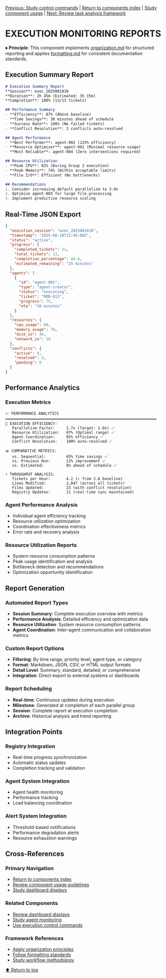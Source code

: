 
[Previous: Study control commands](execution-control-commands.md) | [Return to components index](README.md) | [Study component usage](../../components/COMPONENT_USAGE.md) | [Next: Review task analysis framework](task-analysis-framework.md)

# EXECUTION MONITORING REPORTS

⏺ **Principle**: This component implements [organization.md](../../principles/organization.md) for structured reporting and applies [formatting.md](../../principles/formatting.md) for consistent documentation standards.

## Execution Summary Report

```markdown
# Execution Summary Report
**Session**: exec_2025081810
**Duration**: 2h 45m (Estimated: 3h 15m)
**Completion**: 100% (13/13 tickets)

## Performance Summary
- **Efficiency**: 87% (Above baseline)
- **Time Savings**: 30 minutes ahead of schedule
- **Success Rate**: 100% (No failed tickets)
- **Conflict Resolution**: 2 conflicts auto-resolved

## Agent Performance
- **Best Performer**: agent-002 (125% efficiency)
- **Resource Optimizer**: agent-001 (Minimal resource usage)
- **Most Reliable**: agent-004 (Zero interventions required)

## Resource Utilization
- **Peak CPU**: 82% (During Group 2 execution)
- **Peak Memory**: 74% (Within acceptable limits)
- **File I/O**: Efficient (No bottlenecks)

## Recommendations
1. Consider increasing default parallelism to 3.0x
2. Optimize agent-003 for large file processing
3. Implement predictive resource scaling
```

## Real-Time JSON Export

```json
{
  "execution_session": "exec_2025081810",
  "timestamp": "2025-08-18T12:45:00Z",
  "status": "active",
  "progress": {
    "completed_tickets": 11,
    "total_tickets": 13,
    "completion_percentage": 84.6,
    "estimated_remaining": "25 minutes"
  },
  "agents": [
    {
      "id": "agent-001",
      "type": "agent-creator",
      "status": "executing",
      "ticket": "MOD-015",
      "progress": 75,
      "eta": "10 minutes"
    }
  ],
  "resources": {
    "cpu_usage": 80,
    "memory_usage": 70,
    "disk_io": 40,
    "network_io": 10
  },
  "conflicts": {
    "active": 0,
    "resolved": 2,
    "pending": 0
  }
}
```

## Performance Analytics

### Execution Metrics
```
📈 PERFORMANCE ANALYTICS
═══════════════════════════════════════════════════════════════════
🎯 EXECUTION EFFICIENCY:
   Parallelism Factor:     2.7x (Target: 2.0x) ✅
   Resource Utilization:   87% (Optimal range) ✅
   Agent Coordination:     95% efficiency ✅
   Conflict Resolution:    100% auto-resolved ✅

📊 COMPARATIVE METRICS:
   vs. Sequential:         65% time savings ✅
   vs. Previous Run:       12% improvement ✅
   vs. Estimated:          8% ahead of schedule ✅
   
⚡ THROUGHPUT ANALYSIS:
   Tickets per Hour:       4.2 (↑ from 3.8 baseline)
   Lines Modified:         2,847 (across all tickets)
   Files Updated:          23 (with conflict resolution)
   Registry Updates:       11 (real-time sync maintained)
```

### Agent Performance Analysis
- Individual agent efficiency tracking
- Resource utilization optimization
- Coordination effectiveness metrics
- Error rate and recovery analysis

### Resource Utilization Reports
- System resource consumption patterns
- Peak usage identification and analysis
- Bottleneck detection and recommendations
- Optimization opportunity identification

## Report Generation

### Automated Report Types
- **Session Summary**: Complete execution overview with metrics
- **Performance Analysis**: Detailed efficiency and optimization data
- **Resource Utilization**: System resource consumption patterns
- **Agent Coordination**: Inter-agent communication and collaboration metrics

### Custom Report Options
- **Filtering**: By time range, priority level, agent type, or category
- **Format**: Markdown, JSON, CSV, or HTML output formats
- **Detail Level**: Summary, standard, detailed, or comprehensive
- **Integration**: Direct export to external systems or dashboards

### Report Scheduling
- **Real-time**: Continuous updates during execution
- **Milestone**: Generated at completion of each parallel group
- **Session**: Complete report at execution completion
- **Archive**: Historical analysis and trend reporting

## Integration Points

### Registry Integration
- Real-time progress synchronization
- Automatic status updates
- Completion tracking and validation

### Agent System Integration
- Agent health monitoring
- Performance tracking
- Load balancing coordination

### Alert System Integration
- Threshold-based notifications
- Performance degradation alerts
- Resource exhaustion warnings

## Cross-References

### Primary Navigation
- [Return to components index](README.md)
- [Review component usage guidelines](../../components/COMPONENT_USAGE.md)
- [Study dashboard displays](execution-dashboard-displays.md)

### Related Components
- [Review dashboard displays](execution-dashboard-displays.md)
- [Study agent monitoring](agent-status-monitoring.md)
- [Use execution control commands](execution-control-commands.md)

### Framework References
- [Apply organization principles](../../principles/organization.md)
- [Follow formatting standards](../../principles/formatting.md)
- [Study workflow methodology](../../principles/workflow.md)

[⬆ Return to top](#execution-monitoring-reports)
